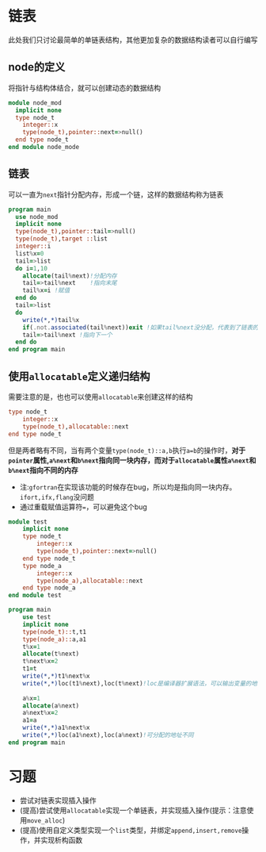 # 链表

此处我们只讨论最简单的单链表结构，其他更加复杂的数据结构读者可以自行编写

## node的定义
将指针与结构体结合，就可以创建动态的数据结构
``` fortran
module node_mod
  implicit none
  type node_t
    integer::x
    type(node_t),pointer::next=>null()
  end type node_t
end module node_mode
```

## 链表
可以一直为`next`指针分配内存，形成一个链，这样的数据结构称为链表

``` fortran
program main
  use node_mod
  implicit none
  type(node_t),pointer::tail=>null()
  type(node_t),target ::list
  integer::i
  list%x=0
  tail=>list
  do i=1,10
    allocate(tail%next)!分配内存
    tail=>tail%next    !指向末尾
    tail%x=i !赋值
  end do
  tail=>list
  do
    write(*,*)tail%x
    if(.not.associated(tail%next))exit !如果tail%next没分配，代表到了链表的末尾
    tail=>tail%next !指向下一个
  end do
end program main
```

## 使用`allocatable`定义递归结构
需要注意的是，也也可以使用`allocatable`来创建这样的结构
``` fortran
type node_t
    integer::x
    type(node_t),allocatable::next
end type node_t
```
但是两者略有不同，当有两个变量`type(node_t)::a,b`执行`a=b`的操作时，**对于`pointer`属性,`a%next`和`b%next`指向同一块内存，而对于`allocatable`属性`a%next`和`b%next`指向不同的内存**

- 注:`gfortran`在实现该功能的时候存在bug，所以均是指向同一块内存。`ifort,ifx,flang`没问题
- 通过重载赋值运算符`=`，可以避免这个bug
``` fortran
module test
    implicit none
    type node_t
        integer::x
        type(node_t),pointer::next=>null()
    end type node_t
    type node_a
        integer::x
        type(node_a),allocatable::next
    end type node_a
end module test

program main
    use test
    implicit none
    type(node_t)::t,t1
    type(node_a)::a,a1
    t%x=1
    allocate(t%next)
    t%next%x=2
    t1=t
    write(*,*)t1%next%x
    write(*,*)loc(t1%next),loc(t%next)!loc是编译器扩展语法，可以输出变量的地址，指针的地址相同
    
    a%x=1
    allocate(a%next)
    a%next%x=2
    a1=a
    write(*,*)a1%next%x
    write(*,*)loc(a1%next),loc(a%next)!可分配的地址不同
end program main
```

# 习题
- 尝试对链表实现插入操作
- (提高)尝试使用`allocatable`实现一个单链表，并实现插入操作(提示：注意使用`move_alloc`)
- (提高)使用自定义类型实现一个`list`类型，并绑定`append,insert,remove`操作，并实现析构函数

  

